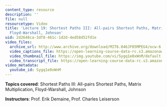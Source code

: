 ```yaml
---
content_type: resource
description: ''
file: null
resourcetype: Video
title: 'Lecture 19: Shortest Paths III: All-pairs Shortest Paths, Matrix Multiplication,
  Floyd-Warshall, Johnson'
uid: 2d2648ca-3df8-461c-1d2d-4ed58d52fd1e
video_files:
  archive_url: http://www.archive.org/download/MIT6.046JF05MPEG4/ocw-6.046-21nov2005-220k.mp4
  video_captions_file: https://open-learning-course-data-rc.s3.amazonaws.com/6-046j-introduction-to-algorithms-sma-5503-fall-2005/6532e1c5ef5f5668b63cbd7b2896fe27_Sygq1e0xWnM.vtt
  video_thumbnail_file: https://img.youtube.com/vi/Sygq1e0xWnM/default.jpg
  video_transcript_file: https://open-learning-course-data-rc.s3.amazonaws.com/6-046j-introduction-to-algorithms-sma-5503-fall-2005/6792814fc66b5436eb389cc6d114e882_Sygq1e0xWnM.pdf
video_metadata:
  youtube_id: Sygq1e0xWnM
---
```


**Topics covered**: Shortest Paths III: All-pairs Shortest Paths, Matrix Multiplication, Floyd-Warshall, Johnson

**Instructors**: Prof. Erik Demaine, Prof. Charles Leiserson